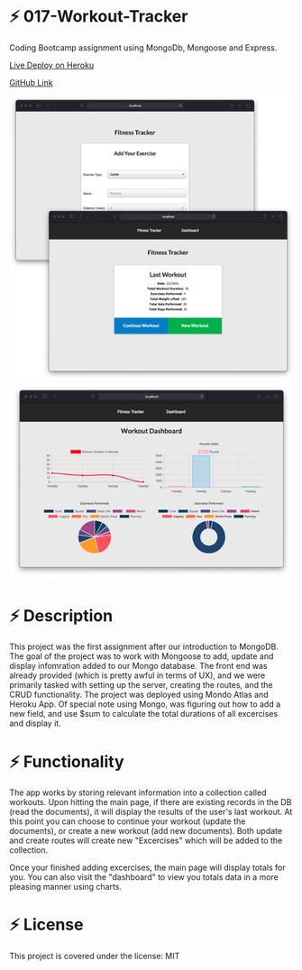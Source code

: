 # :zap: 017-Workout-Tracker
Coding Bootcamp assignment using MongoDb, Mongoose and Express.

[Live Deploy on Heroku](https://workout-tracker-017.herokuapp.com/)

[GitHub Link](https://github.com/RojoRevolution/017-Workout-Tracker)

![Application Functionality](/public/images/wt-001.png)
![Application Functionality](/public/images/wt-002.png)

# :zap: Description

This project was the first assignment after our introduction to MongoDB. The goal of the project was to work with Mongoose to add, update and display infomration added to our Mongo database. The front end was already provided (which is pretty awful in terms of UX), and we were primarily tasked with setting up the server, creating the routes, and the CRUD functionality. The project was deployed using Mondo Atlas and Heroku App. Of special note using Mongo, was figuring out how to add a new field, and use $sum to calculate the total durations of all excercises and display it.

# :zap: Functionality

The app works by storing relevant information into a collection called workouts. Upon hitting the main page, if there are existing records in the DB (read the documents), it will display the results of the user's last workout. At this point you can choose to continue your workout (update the documents), or create a new workout (add new documents). Both update and create routes will create new "Excercises" which will be added to the collection. 

Once your finished adding excercises, the main page will display totals for you. You can also visit the "dashboard" to view you totals data in a more pleasing manner using charts. 

# :zap: License

This project is covered under the license: MIT

